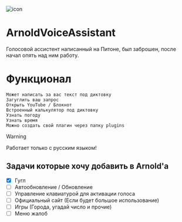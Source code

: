 ![icon](https://github.com/user-attachments/assets/1d3262ff-7ff1-4d10-8ca8-bd5a73c182aa)
# ArnoldVoiceAssistant
Голосовой ассистент написанный на Питоне, был заброшен, после начал опять над ним работу.
# Функционал
```
Может написать за вас текст под диктовку
Загуглить ваш запрос
Открыть YouTube / Блокнот
Встроенный калькулятор под диктовку
Узнать погоду
Узнать время
Можно создать свой плагин через папку plugins
```
> [!WARNING]
> Работает только с русским языком!

## Задачи которые хочу добавить в Arnold'а
- [x] Гугл
- [ ] Автообновление / Обновление
- [ ] Управление клавиатурой для активации голоса
- [ ] Официальный сайт (Если будет большое использование)
- [ ] Игры (Города, угадай число и прочие)
- [ ] Меню жалоб

